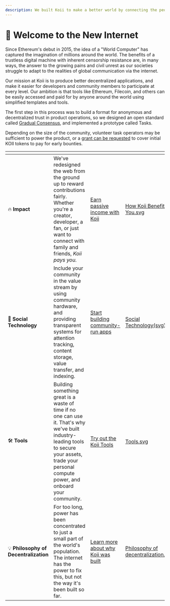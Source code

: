 ```yaml
---
description: We built Koii to make a better world by connecting the people that live in it.
---
```


# 🎏 Welcome to the New Internet

Since Ethereum's debut in 2015, the idea of a "World Computer" has captured the imagination of millions around the world. The benefits of a trustless digital machine with inherent censorship resistance are, in many ways, the answer to the growing pains and civil unrest as our societies struggle to adapt to the realities of global communication via the internet.

Our mission at Koii is to produce better decentralized applications, and make it easier for developers and community members to participate at every level. Our ambition is that tools like Ethereum, Filecoin, and others can be easily accessed and paid for by anyone around the world using simplified templates and tools. &#x20;

The first step in this process was to build a format for anonymous and decentralized trust in product operations, so we designed an open standard called [Gradual Consensus](docs/welcome), and implemented a prototype called Tasks.

Depending on the size of the community, volunteer task operators may be sufficient to power the product, or a [grant can be requested](https://share.hsforms.com/1ATBOuLeqSCa-WCEBU8Ky0Ac20dg) to cover initial KOII tokens to pay for early bounties.&#x20;

<table data-card-size="large" data-view="cards" className="cards"><thead><tr><th></th><th></th><th></th><th data-hidden data-card-cover data-type="files"></th><th data-hidden data-card-target data-type="content-ref"></th></tr></thead><tbody><tr><td>🔥 <strong>Impact</strong> </td><td>We've redesigned the web from the ground up to reward contributions fairly. Whether you're a creator, developer, a fan, or just want to connect with family and friends, <em>Koii pays you.</em><br/><em></em></td><td><a href="koii-summary/impact.md">Earn passive income with Koii</a></td><td><a href=".gitbook/assets/How Koii Benefits You.svg">How Koii Benefits You.svg</a></td><td><a href="koii-summary/impact.md">impact.md</a></td></tr><tr><td>🌊 <strong>Social Technology</strong></td><td>Include your community in the value stream by using community hardware, and providing transparent systems for attention tracking, content storage, value transfer, and indexing. <br/></td><td><a href="koii-summary/social-tech.md">Start building community-run apps</a></td><td><a href=".gitbook/assets/Social Technology(svg).svg">Social Technology(svg).svg</a></td><td><a href="koii-summary/social-tech.md">social-tech.md</a></td></tr><tr><td>🛠️ <strong>Tools</strong></td><td>Building something great is a waste of time if no one can use it. That's why we've built industry-leading tools to secure your assets, trade your personal compute power, and onboard your community.  <br/></td><td><a href="koii-summary/tools.md">Try out the Koii Tools</a></td><td><a href=".gitbook/assets/Tools.svg">Tools.svg</a></td><td><a href="koii-summary/tools.md">tools.md</a></td></tr><tr><td>💡 <strong>Philosophy of Decentralization</strong></td><td>For too long, power has been concentrated to just a small part of the world's population. The internet has the power to fix this, but not the way it's been built so far. <br/></td><td><a href="koii-summary/philosophy.md">Learn more about why Koii was built</a></td><td><a href=".gitbook/assets/Philosophy of decentralization.svg">Philosophy of decentralization.svg</a></td><td><a href="koii-summary/philosophy.md">philosophy.md</a></td></tr></tbody></table>

